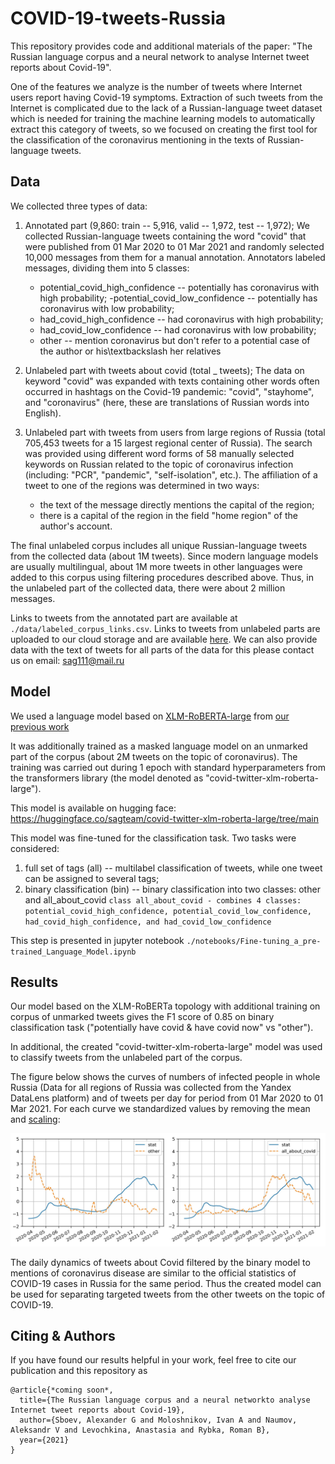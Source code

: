 # COVID-19-tweets-Russia
This repository provides code and additional materials of the paper: "The Russian language corpus and a neural network to analyse Internet tweet reports about Covid-19".

One of the features we analyze is the number of tweets where Internet users report having Covid-19 symptoms. Extraction of such tweets from the Internet is complicated due to the lack of a Russian-language tweet dataset which is needed for training the machine learning models to automatically extract this category of tweets, so we focused on creating the first tool for the classification of the coronavirus mentioning in the texts of Russian-language tweets.

Data
---

We collected three types of data:
1. Annotated part (9,860: train -- 5,916, valid -- 1,972, test -- 1,972);
	We collected Russian-language tweets containing the word "covid" that were published from 01 Mar 2020 to 01 Mar 2021 and randomly selected 10,000 messages from them for a manual annotation.
	Annotators labeled messages, dividing them into 5 classes:
	- potential_covid_high_confidence -- potentially has coronavirus with high probability;
	-potential_covid_low_confidence -- potentially has coronavirus with low probability;
	- had_covid_high_confidence -- had coronavirus with high probability;
	- had_covid_low_confidence -- had coronavirus with low probability;
	- other -- mention coronavirus but don't refer to a potential case of the author or his\textbackslash her relatives

2. Unlabeled part with tweets about covid (total _ tweets);
	The data on keyword "covid" was expanded with texts containing  other words often occurred in hashtags on the Covid-19 pandemic: "covid", "stayhome", and "coronavirus" (here, these are translations of Russian words into English).

3. Unlabeled part with tweets from users from large regions of Russia (total 705,453 tweets for a 15 largest regional center of Russia).
	The search was provided using different word forms of 58 manually selected keywords on Russian related to the topic of coronavirus infection (including: "PCR", "pandemic", "self-isolation", etc.).
	The affiliation of a tweet to one of the regions was determined in two ways: 
	- the text of the message directly mentions the capital of the region; 
	- there is a capital of the region in the field "home region" of the author's account.

The final unlabeled corpus includes all unique Russian-language tweets from the collected data (about 1M tweets). Since modern language models are usually multilingual, about 1M more tweets in other languages were added to this corpus using filtering procedures described above. Thus, in the unlabeled part of the collected data, there were about 2 million messages.

Links to tweets from the annotated part are available at ``./data/labeled_corpus_links.csv``. 
Links to tweets from unlabeled parts are uploaded to our cloud storage and are available [here](https://cloud.mail.ru/public/DCGH/feCmMZraE).
We can also provide data with the text of tweets for all parts of the data for this please contact us on email: sag111@mail.ru

Model
---

We used a language model based on [XLM-RoBERTA-large](https://arxiv.org/abs/1911.02116) from [our previous work](https://arxiv.org/abs/2105.00059)

It was additionally trained as a masked language model on an unmarked part of the corpus (about 2M tweets on the topic of coronavirus). The training was carried out during 1 epoch with standard hyperparameters from the transformers library (the model denoted as "covid-twitter-xlm-roberta-large").

This model is available on hugging face: https://huggingface.co/sagteam/covid-twitter-xlm-roberta-large/tree/main

This model was fine-tuned for the classification task. Two tasks were considered:
1) full set of tags (all) -- multilabel classification of tweets, while one tweet can be assigned to several tags;
2) binary classification (bin) -- binary classification into two classes: other and all_about_covid 
``class all_about_covid - combines 4 classes: potential_covid_high_confidence, potential_covid_low_confidence, had_covid_high_confidence, and had_covid_low_confidence``

This step is presented in jupyter notebook ``./notebooks/Fine-tuning_a_pre-trained_Language_Model.ipynb``

Results
---

Our model based on the XLM-RoBERTa topology with additional training on corpus of unmarked tweets gives the F1 score of 0.85 on binary classification task ("potentially have covid & have covid now" vs "other").

In additional, the created "covid-twitter-xlm-roberta-large" model was used to classify tweets from the unlabeled part of the corpus.

The figure below shows the curves of numbers of infected people in whole Russia (Data for all regions of Russia was collected from the Yandex DataLens platform) and of tweets per day for period from 01 Mar 2020 to 01 Mar 2021. For each curve we standardized values by removing the mean and [scaling](https://scikit-learn.org/stable/modules/generated/sklearn.preprocessing.StandardScaler.html?highlight=scaler#sklearn.preprocessing.StandardScaler):

![rt_c](./assets/rt_c.png)

The daily dynamics of tweets about Covid filtered by the binary model to mentions of coronavirus disease are similar to the official statistics of COVID-19 cases in Russia for the same period. Thus the created model can be used for separating targeted tweets from the other tweets on the topic of COVID-19. 

Citing & Authors
---
If you have found our results helpful in your work, feel free to cite our publication and this repository as
```
@article{*coming soon*,
  title={The Russian language corpus and a neural networkto analyse Internet tweet reports about Covid-19},
  author={Sboev, Alexander G and Moloshnikov, Ivan A and Naumov, Aleksandr V and Levochkina, Anastasia and Rybka, Roman B},
  year={2021}
}
```
